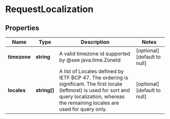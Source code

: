 # RequestLocalization

## Properties
Name | Type | Description | Notes
------------ | ------------- | ------------- | -------------
**timezone** | **string** | A valid timezone id supported by @see java.time.ZoneId | [optional] [default to null]
**locales** | **string[]** | A list of Locales defined by IETF BCP 47.  The ordering is significant.  The first locale (leftmost) is used for sort and query localization, whereas the remaining locales are used for query only. | [optional] [default to null]


